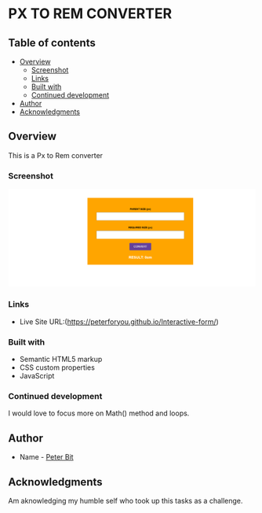 # PX TO REM CONVERTER

## Table of contents

- [Overview](#overview)
  - [Screenshot](#screenshot)
  - [Links](#links)
  - [Built with](#built-with)
  - [Continued development](#continued-development)
- [Author](#author)
- [Acknowledgments](#acknowledgments)


## Overview
This is a Px to Rem converter

### Screenshot

![](./Annotation%202022-09-29%20120926.png)

### Links

- Live Site URL:(https://peterforyou.github.io/Interactive-form/)

### Built with

- Semantic HTML5 markup
- CSS custom properties
- JavaScript

### Continued development    

I would love to focus more on Math() method and loops.

## Author

- Name - [Peter Bit](https://www.twitter.com/Peterbyte2)

## Acknowledgments

Am aknowledging my humble self who took up this tasks as a challenge.